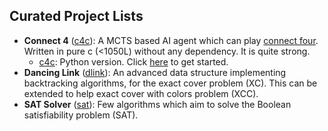## Curated Project Lists

- **Connect 4** ([c4c](./c4c)): A MCTS based AI agent which can play [connect
  four](https://en.wikipedia.org/wiki/Connect_Four). Written in pure c (<1050L)
  without any dependency. It is quite strong.
  - [c4c](./c4c): Python version. Click [here](c4/README.md) to get started.
- **Dancing Link** ([dlink](./taocp/v4_dlink)): An advanced data structure
  implementing backtracking algorithms, for the exact cover problem (XC). This
  can be extended to help exact cover with colors problem (XCC).
- **SAT Solver** ([sat](./sat)): Few algorithms which aim to solve the Boolean
  satisfiability problem (SAT).

